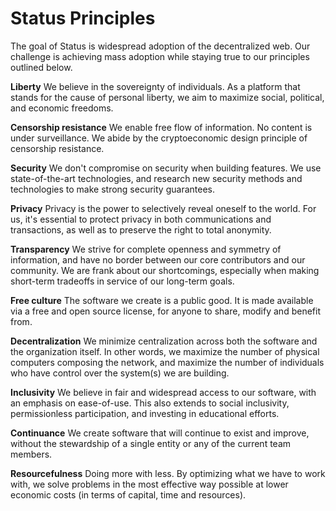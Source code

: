 # Status Principles

The goal of Status is widespread adoption of the decentralized web. Our challenge is achieving mass adoption while staying true to our principles outlined below.

**Liberty**
We believe in the sovereignty of individuals. As a platform that stands for the cause of personal liberty, we aim to maximize social, political, and economic freedoms.

**Censorship resistance**
We enable free flow of information. No content is under surveillance. We abide
by the cryptoeconomic design principle of censorship resistance.

**Security**
We don't compromise on security when building features. We use state-of-the-art technologies, and research new security methods and technologies to make strong security guarantees.

**Privacy**
Privacy is the power to selectively reveal oneself to the world. For us, it's essential to protect privacy in both communications and transactions, as well as to preserve the right to total anonymity.

**Transparency**
We strive for complete openness and symmetry of information, and have no border between our core contributors and our community. We are frank about our shortcomings, especially when making short-term tradeoffs in service of our long-term goals.

**Free culture**
The software we create is a public good. It is made available via a free and open source license, for anyone to share, modify and benefit from.

**Decentralization**
We minimize centralization across both the software and the organization itself. In other words, we maximize the number of physical computers composing the network, and maximize the number of individuals who have control over the system(s) we are building.

**Inclusivity**
We believe in fair and widespread access to our software, with an emphasis on ease-of-use. This also extends to social inclusivity, permissionless participation, and investing in educational efforts.

**Continuance**
We create software that will continue to exist and improve, without the stewardship of a single entity or any of the current team members.

**Resourcefulness**
Doing more with less. By optimizing what we have to work with, we solve problems in the most effective way possible at lower economic costs (in terms of capital, time and resources).
